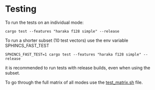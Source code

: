 # Testing

To run the tests on an individual mode: 
```shell
cargo test --features "haraka f128 simple" --release  
```

To run a shorter subset (10 test vectors) use the env variable SPHINCS_FAST_TEST
```shell
SPHINCS_FAST_TEST=1 cargo test --features "haraka f128 simple" --release
```

it is recommended to run tests with release builds, even when using the subset.

To go through the full matrix of all modes use the [test_matrix.sh](./test_matrix.sh) file.